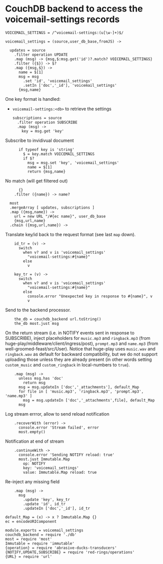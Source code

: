 CouchDB backend to access the voicemail-settings records
========================================================

    VOICEMAIL_SETTINGS = /^voicemail-settings:(u[\w-]+)$/

    voicemail_settings = (source,user_db_base,fromJS) ->

      updates = source
        .filter operation UPDATE
        .map (msg) -> {msg,$:msg.get('id')?.match? VOICEMAIL_SETTINGS}
        .filter ({$}) -> $?
        .map ({msg,$}) ->
          name = $[1]
          msg = msg
            .set 'id', 'voicemail_settings'
            .setIn ['doc','_id'], 'voicemail_settings'
          {msg,name}

One key format is handled:
- `voicemail-settings:<db>` to retrieve the settings

      subscriptions = source
        .filter operation SUBSCRIBE
        .map (msg) ->
          key = msg.get 'key'

Subscribe to invidivual document

          if typeof key is 'string'
            $ = key.match VOICEMAIL_SETTINGS
            if $?
              msg = msg.set 'key', 'voicemail_settings'
              name = $[1]
              return {msg,name}

No match (will get filtered out)

          {}
        .filter ({name}) -> name?

      most
      .mergeArray [ updates, subscriptions ]
      .map ({msg,name}) ->
        url = new URL "/#{ec name}", user_db_base
        {msg,url,name}
      .chain ({msg,url,name}) ->

Translate key/id back to the request format (see last `map` down).

        id_tr = (v) ->
          switch
            when v? and v is 'voicemail_settings'
              "voicemail-settings:#{name}"
            else
              v

        key_tr = (v) ->
          switch
            when v? and v is 'voicemail_settings'
              "voicemail-settings:#{name}"
            else
              console.error "Unexpected key in response to #{name}", v
              v

Send to the backend processor.

        the_db = couchdb_backend url.toString()
        the_db most.just msg

On the return stream (i.e. in NOTIFY events sent in response to SUBSCRIBE), inject placeholders for `music.mp3` and `ringback.mp3` (from huge-play/middleware/client/ingress/post), `prompt.mp3` and `name.mp3` (from well-groomed-feast/src/User).
Notice that huge-play uses `music.wav` and `ringback.wav` as default for backward compatibility, but we do not support uploading those unless they are already present (in other words setting `custom_music` and `custom_ringback` in local-numbers to `true`).

        .map (msg) ->
          unless msg.has 'doc'
            return msg
          msg = msg.updateIn ['doc','_attachments'], default_Map
          for file in [ 'music.mp3', 'ringback.mp3', 'prompt.mp3', 'name.mp3' ]
            msg = msg.updateIn ['doc','_attachments',file], default_Map
          msg

Log stream errror, allow to send reload notification

        .recoverWith (error) ->
          console.error 'Stream failed', error
          most.empty()

Notification at end of stream

        .continueWith ->
          console.error 'Sending NOTIFY reload: true'
          most.just Immutable.Map
            op: NOTIFY
            key: 'voicemail_settings'
            value: Immutable.Map reload: true

Re-inject any missing field

        .map (msg) ->
          msg
            .update 'key', key_tr
            .update 'id', id_tr
            .updateIn ['doc','_id'], id_tr

    default_Map = (x) -> x ? Immutable.Map {}
    ec = encodeURIComponent

    module.exports = voicemail_settings
    couchdb_backend = require './db'
    most = require 'most'
    Immutable = require 'immutable'
    {operation} = require 'abrasive-ducks-transducers'
    {NOTIFY,UPDATE,SUBSCRIBE} = require 'red-rings/operations'
    {URL} = require 'url'

